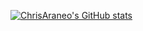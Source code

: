 [![ChrisAraneo's GitHub stats](https://github-readme-stats.vercel.app/api?username=ChrisAraneo)](https://github.com/anuraghazra/github-readme-stats)

<!--
**ChrisAraneo/ChrisAraneo** is a ✨ _special_ ✨ repository because its `README.md` (this file) appears on your GitHub profile.

Here are some ideas to get you started:

- 🔭 I’m currently working on ...
- 🌱 I’m currently learning ...
- 👯 I’m looking to collaborate on ...
- 🤔 I’m looking for help with ...
- 💬 Ask me about ...
- 📫 How to reach me: ...
- 😄 Pronouns: ...
- ⚡ Fun fact: ...
-->
